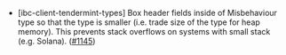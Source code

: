 - [ibc-client-tendermint-types] Box header fields inside of Misbehaviour type so
  that the type is smaller (i.e. trade size of the type for heap memory).  This
  prevents stack overflows on systems with small stack (e.g. Solana).
  ([\#1145](https://github.com/cosmos/ibc-rs/pull/1145))
